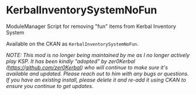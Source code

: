 # KerbalInventorySystemNoFun
ModuleManager Script for removing "fun" items from Kerbal Inventory System

Available on the CKAN as `KerbalInventorySystemNoFun`.

*NOTE: This mod is no longer being maintained by me as I no longer actively play KSP. It has been kindly "adopted" by zer0Kerbal (https://github.com/zer0Kerbal) who will continue to make sure it's available and updated.  Please reach out to him with any bugs or questions. If you have an existing install, please delete it and re-add it using CKAN to ensure you continue to get updates.*
